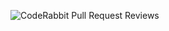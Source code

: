 ![CodeRabbit Pull Request Reviews](https://img.shields.io/coderabbit/prs/github/ITOTI-Y/Hospital_Room_Dectection?utm_source=oss&utm_medium=github&utm_campaign=ITOTI-Y%2FHospital_Room_Dectection&labelColor=171717&color=FF570A&link=https%3A%2F%2Fcoderabbit.ai&label=CodeRabbit+Reviews)
